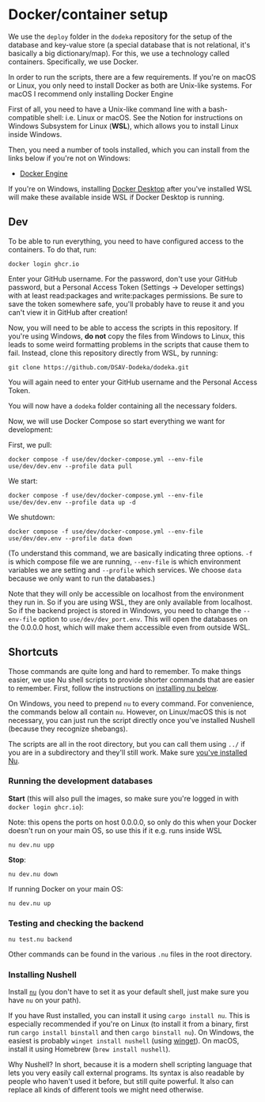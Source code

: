 # Docker/container setup

We use the `deploy` folder in the `dodeka` repository for the setup of the database and key-value store (a special database that is not relational, it's basically a big dictionary/map). For this, we use a technology called containers. Specifically, we use Docker.

In order to run the scripts, there are a few requirements. If you're on macOS or Linux, you only need to install Docker as both are Unix-like systems. For macOS I recommend only installing Docker Engine

First of all, you need to have a Unix-like command line with a bash-compatible shell: i.e. Linux or macOS. See the Notion for instructions on Windows Subsystem for Linux (**WSL**), which allows you to install Linux inside Windows.

Then, you need a number of tools installed, which you can install from the links below if you're not on Windows:

* [Docker Engine](https://docs.docker.com/engine/install/)

If you're on Windows, installing [Docker Desktop](https://www.docker.com/products/docker-desktop) after you've installed WSL will make these available inside WSL if Docker Desktop is running.

## Dev

To be able to run everything, you need to have configured access to the containers. To do that, run:

```shell
docker login ghcr.io
```

Enter your GitHub username. For the password, don't use your GitHub password, but a Personal Access Token (Settings -> Developer settings) with at least read:packages and write:packages permissions. Be sure to save the token somewhere safe, you'll probably have to reuse it and you can't view it in GitHub after creation!

Now, you will need to be able to access the scripts in this repository. If you're using Windows, **do not** copy the files from Windows to Linux, this leads to some weird formatting problems in the scripts that cause them to fail. Instead, clone this repository directly from WSL, by running:

`git clone https://github.com/DSAV-Dodeka/dodeka.git`

You will again need to enter your GitHub username and the Personal Access Token.

You will now have a `dodeka` folder containing all the necessary folders.

Now, we will use Docker Compose so start everything we want for development:

First, we pull:

```shell
docker compose -f use/dev/docker-compose.yml --env-file use/dev/dev.env --profile data pull
```

We start:

```shell
docker compose -f use/dev/docker-compose.yml --env-file use/dev/dev.env --profile data up -d
```

We shutdown:

```shell
docker compose -f use/dev/docker-compose.yml --env-file use/dev/dev.env --profile data down
```

(To understand this command, we are basically indicating three options. `-f` is which compose file we are running, `--env-file` is which environment variables we are setting and `--profile` which services. We choose `data` because we only want to run the databases.)

Note that they will only be accessible on localhost from the environment they run in. So if you are using WSL, they are only available from localhost. So if the backend project is stored in Windows, you need to change the `--env-file` option to `use/dev/dev_port.env`. This will open the databases on the 0.0.0.0 host, which will make them accessible even from outside WSL.

## Shortcuts

Those commands are quite long and hard to remember. To make things easier, we use Nu shell scripts to provide shorter commands that are easier to remember. First, follow the instructions on [installing nu below](#installing-nushell).

On Windows, you need to prepend `nu` to every command. For convenience, the commands below all contain `nu`. However, on Linux/macOS this is not necessary, you can just run the script directly once you've installed Nushell (because they recognize shebangs).

The scripts are all in the root directory, but you can call them using `../` if you are in a subdirectory and they'll still work. Make sure [you've installed Nu](#installing-nushell).

### Running the development databases

**Start** (this will also pull the images, so make sure you're logged in with `docker login ghcr.io`):

Note: this opens the ports on host 0.0.0.0, so only do this when your Docker doesn't run on your main OS, so use this if it e.g. runs inside WSL

```
nu dev.nu upp
```

**Stop**:

```
nu dev.nu down
```

If running Docker on your main OS:

```
nu dev.nu up
```

### Testing and checking the backend

```
nu test.nu backend
```

Other commands can be found in the various `.nu` files in the root directory.

### Installing Nushell

Install [`nu`](https://www.nushell.sh/book/installation.html) (you don't have to set it as your default shell, just make sure you have `nu` on your path).

If you have Rust installed, you can install it using `cargo install nu`. This is especially recommended if you're on Linux (to install it from a binary, first run `cargo install binstall` and then `cargo binstall nu`). On Windows, the easiest is probably `winget install nushell` (using [winget](https://learn.microsoft.com/en-us/windows/package-manager/winget/)). On macOS, install it using Homebrew (`brew install nushell`).

Why Nushell? In short, because it is a modern shell scripting language that lets you very easily call external programs. Its syntax is also readable by people who haven't used it before, but still quite powerful. It also can replace all kinds of different tools we might need otherwise.

